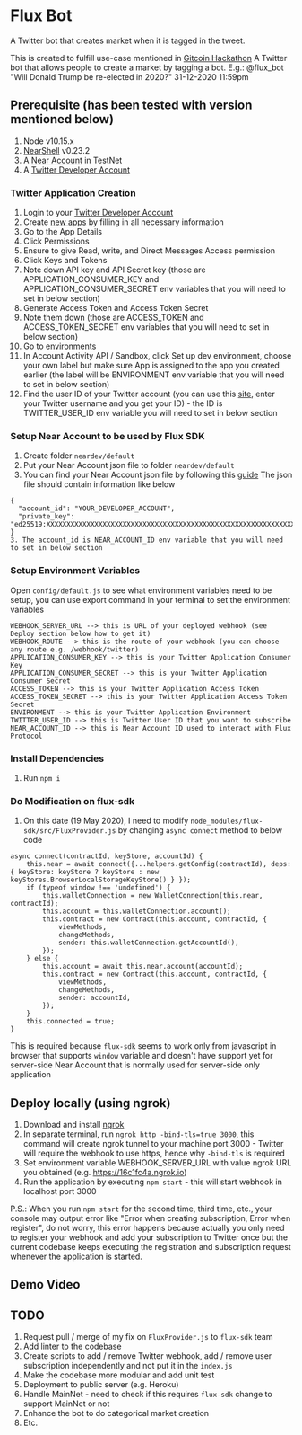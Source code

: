 # Flux Bot
A Twitter bot that creates market when it is tagged in the tweet.

This is created to fulfill use-case mentioned in [Gitcoin Hackathon](https://gitcoin.co/issue/nearprotocol/ready-layer-one-hackathon/8/4311)
A Twitter bot that allows people to create a market by tagging a bot. E.g.: @flux_bot "Will Donald Trump be re-elected in 2020?" 31-12-2020 11:59pm

## Prerequisite (has been tested with version mentioned below)
1. Node v10.15.x
2. [NearShell](https://docs.near.org/docs/development/near-clitool) v0.23.2
3. A [Near Account](https://docs.near.org/docs/local-setup/create-account) in TestNet
4. A [Twitter Developer Account](https://developer.twitter.com/en)

### Twitter Application Creation
1. Login to your [Twitter Developer Account](https://developer.twitter.com/en)
2. Create [new apps](https://developer.twitter.com/en/apps) by filling in all necessary information
3. Go to the App Details
4. Click Permissions
5. Ensure to give Read, write, and Direct Messages Access permission
6. Click Keys and Tokens
7. Note down API key and API Secret key (those are APPLICATION_CONSUMER_KEY and APPLICATION_CONSUMER_SECRET env variables that you will need to set in below section)
8. Generate Access Token and Access Token Secret
9. Note them down (those are ACCESS_TOKEN and ACCESS_TOKEN_SECRET env variables that you will need to set in below section)
10. Go to [environments](https://developer.twitter.com/en/account/environments)
11. In Account Activity API / Sandbox, click Set up dev environment, choose your own label but make sure App is assigned to the app you created earlier (the label will be ENVIRONMENT env variable that you will need to set in below section)
12. Find the user ID of your Twitter account (you can use this [site](https://codeofaninja.com/tools/find-twitter-id), enter your Twitter username and you get your ID) - the ID is TWITTER_USER_ID env variable you will need to set in below section

### Setup Near Account to be used by Flux SDK
1. Create folder `neardev/default`
2. Put your Near Account json file to folder `neardev/default`
3. You can find your Near Account json file by following this [guide](https://docs.near.org/docs/roles/developer/examples/near-api-js/guides#authenticating-with-near-shell)
The json file should contain information like below
```
{
  "account_id": "YOUR_DEVELOPER_ACCOUNT",
  "private_key": "ed25519:XXXXXXXXXXXXXXXXXXXXXXXXXXXXXXXXXXXXXXXXXXXXXXXXXXXXXXXXXXXXXXXXXXXXXXXXXXXXXXXXXXXXXXXX"
}
3. The account_id is NEAR_ACCOUNT_ID env variable that you will need to set in below section
```

### Setup Environment Variables
Open `config/default.js` to see what environment variables need to be setup, you can use export command in your terminal to set the environment variables

```
WEBHOOK_SERVER_URL --> this is URL of your deployed webhook (see Deploy section below how to get it)
WEBHOOK_ROUTE --> this is the route of your webhook (you can choose any route e.g. /webhook/twitter)
APPLICATION_CONSUMER_KEY --> this is your Twitter Application Consumer Key
APPLICATION_CONSUMER_SECRET --> this is your Twitter Application Consumer Secret
ACCESS_TOKEN --> this is your Twitter Application Access Token
ACCESS_TOKEN_SECRET --> this is your Twitter Application Access Token Secret
ENVIRONMENT --> this is your Twitter Application Environment
TWITTER_USER_ID --> this is Twitter User ID that you want to subscribe
NEAR_ACCOUNT_ID --> this is Near Account ID used to interact with Flux Protocol
```
### Install Dependencies
1. Run `npm i`

### Do Modification on flux-sdk
1. On this date (19 May 2020), I need to modify `node_modules/flux-sdk/src/FluxProvider.js` by changing `async connect` method to below code
```
async connect(contractId, keyStore, accountId) {
    this.near = await connect({...helpers.getConfig(contractId), deps: { keyStore: keyStore ? keyStore : new keyStores.BrowserLocalStorageKeyStore() } });
    if (typeof window !== 'undefined') {
        this.walletConnection = new WalletConnection(this.near, contractId);
        this.account = this.walletConnection.account();
        this.contract = new Contract(this.account, contractId, {
            viewMethods,
            changeMethods,
            sender: this.walletConnection.getAccountId(),
        });
    } else {
        this.account = await this.near.account(accountId);
        this.contract = new Contract(this.account, contractId, {
            viewMethods,
            changeMethods,
            sender: accountId,
        });
    }
    this.connected = true;
}
```
This is required because `flux-sdk` seems to work only from javascript in browser that supports `window` variable and doesn't have support yet for server-side Near Account that is normally used for server-side only application

## Deploy locally (using ngrok)
1. Download and install [ngrok](https://ngrok.com/download)
2. In separate terminal, run `ngrok http -bind-tls=true 3000`, this command will create ngrok tunnel to your machine port 3000 - Twitter will require the webhook to use https, hence why `-bind-tls` is required
3. Set environment variable WEBHOOK_SERVER_URL with value ngrok URL you obtained (e.g. https://16c1fc4a.ngrok.io)
4. Run the application by executing `npm start` - this will start webhook in localhost port 3000

P.S.: When you run `npm start` for the second time, third time, etc., your console may output error like "Error when creating subscription, Error when register", do not worry, this error happens because actually you only need to register your webhook and add your subscription to Twitter once but the current codebase keeps executing the registration and subscription request whenever the application is started.

## Demo Video


## TODO
1. Request pull / merge of my fix on `FluxProvider.js` to `flux-sdk` team
2. Add linter to the codebase
3. Create scripts to add / remove Twitter webhook, add / remove user subscription independently and not put it in the `index.js`
4. Make the codebase more modular and add unit test
5. Deployment to public server (e.g. Heroku)
6. Handle MainNet - need to check if this requires `flux-sdk` change to support MainNet or not
7. Enhance the bot to do categorical market creation
8. Etc.
